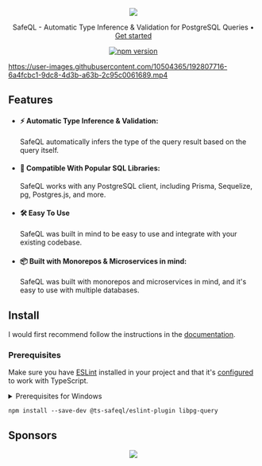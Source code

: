 <p align="center">
  <img src="/docs/public/safeql-og.jpg">
</p>
<p align="center">
  SafeQL - Automatic Type Inference & Validation for PostgreSQL Queries • <a href="https://safeql.dev" height="50px">Get started</a>
</p>

<p align="center">
  <a href="https://www.npmjs.com/package/@ts-safeql/eslint-plugin">
    <img src="https://badge.fury.io/js/@ts-safeql%2Feslint-plugin.svg" alt="npm version" />
  </a>
</p>

https://user-images.githubusercontent.com/10504365/192807716-6a4fcbc1-9dc8-4d3b-a63b-2c95c0061689.mp4

## Features

- #### ⚡️ Automatic Type Inference & Validation:
  SafeQL automatically infers the type of the query result based on the query itself.

- #### 🖖 Compatible With Popular SQL Libraries:
  SafeQL works with any PostgreSQL client, including Prisma, Sequelize, pg, Postgres.js, and more.

- #### 🛠️ Easy To Use
  SafeQL was built in mind to be easy to use and integrate with your existing codebase.

- #### 📦 Built with Monorepos & Microservices in mind:
  SafeQL was built with monorepos and microservices in mind, and it's easy to use with multiple databases.

## Install

I would first recommend follow the instructions in the [documentation](https://www.safeql.dev/guide/getting-started.html).

### Prerequisites
Make sure you have [ESLint](https://eslint.org/) installed in your project and that it's [configured](https://typescript-eslint.io/docs/#quickstart) to work with TypeScript.
<details>
  <summary>Prerequisites for Windows</summary>

  - Python should be installed
  - Visual C++ build tools workload for Visual Studio 2022

  You can use **Chocolatey** Package Manager ([See Installation / Setup](https://docs.chocolatey.org/en-us/choco/setup/))
  ```bash
  choco install python visualstudio2022-workload-vctools -y
  ```
</details>

```
npm install --save-dev @ts-safeql/eslint-plugin libpg-query
```

## Sponsors

<p align="center">
	<a href="https://github.com/sponsors/Newbie012">
		<img src="https://cdn.jsdelivr.net/gh/newbie012/sponsors/sponsors.svg">
	</a>
</p>
